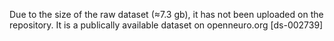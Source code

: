 Due to the size of the raw dataset (≈7.3 gb), it has not been uploaded on the repository.
It is a publically available dataset on openneuro.org [ds-002739]

